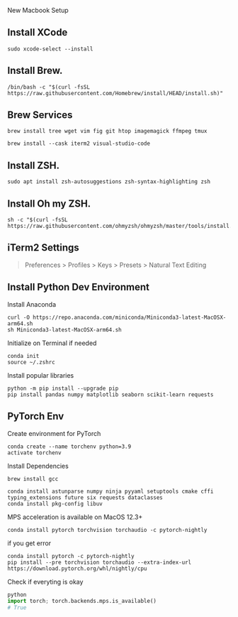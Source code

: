 New Macbook Setup

## Install XCode
```
sudo xcode-select --install
```
## Install Brew.
```
/bin/bash -c "$(curl -fsSL https://raw.githubusercontent.com/Homebrew/install/HEAD/install.sh)"
```
## Brew Services
```
brew install tree wget vim fig git htop imagemagick ffmpeg tmux
```
```
brew install --cask iterm2 visual-studio-code
```

## Install ZSH.
```
sudo apt install zsh-autosuggestions zsh-syntax-highlighting zsh
```

## Install Oh my ZSH.
```
sh -c "$(curl -fsSL https://raw.githubusercontent.com/ohmyzsh/ohmyzsh/master/tools/install.sh)"
```

## iTerm2 Settings
> Preferences > Profiles > Keys > Presets > Natural Text Editing

## Install Python Dev Environment
Install Anaconda
```
curl -O https://repo.anaconda.com/miniconda/Miniconda3-latest-MacOSX-arm64.sh
sh Miniconda3-latest-MacOSX-arm64.sh
```
Initialize on Terminal if needed
```
conda init
source ~/.zshrc
```
Install popular libraries
```
python -m pip install --upgrade pip
pip install pandas numpy matplotlib seaborn scikit-learn requests
```


## PyTorch Env
Create environment for PyTorch
```
conda create --name torchenv python=3.9
activate torchenv
```

Install Dependencies
```
brew install gcc

conda install astunparse numpy ninja pyyaml setuptools cmake cffi typing_extensions future six requests dataclasses
conda install pkg-config libuv
```

MPS acceleration is available on MacOS 12.3+
```
conda install pytorch torchvision torchaudio -c pytorch-nightly
```
if you get error
```
conda install pytorch -c pytorch-nightly
pip install --pre torchvision torchaudio --extra-index-url https://download.pytorch.org/whl/nightly/cpu
```
Check if everyting is okay
```python
python
import torch; torch.backends.mps.is_available()
# True
```
